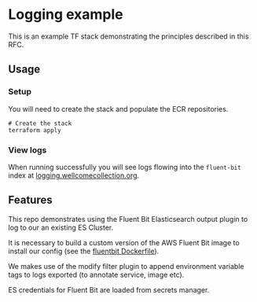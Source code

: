 # Logging example

This is an example TF stack demonstrating the principles described in this RFC.

## Usage

### Setup

You will need to create the stack and populate the ECR repositories.

```text
# Create the stack
terraform apply
```

### View logs

When running successfully you will see logs flowing into the `fluent-bit` index at [logging.wellcomecollection.org](https://logging.wellcomecollection.org/).

## Features

This repo demonstrates using the Fluent Bit Elasticsearch output plugin to log to our an existing ES Cluster.

It is necessary to build a custom version of the AWS Fluent Bit image to install our config \(see the [fluentbit Dockerfile](https://github.com/wellcomecollection/docs/tree/a9d4be4fc08e3ca2874b86c4e78af16183dfcdef/rfcs/022-logging/example/fluentbit/Dockerfile/README.md)\).

We makes use of the modify filter plugin to append environment variable tags to logs exported \(to annotate service, image etc\).

ES credentials for Fluent Bit are loaded from secrets manager.

